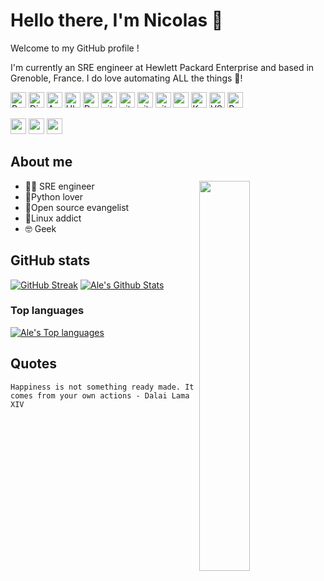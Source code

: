 # Hello there, I'm Nicolas  👋

Welcome to my GitHub profile !

I'm currently an SRE engineer at Hewlett Packard Enterprise and based in Grenoble, France.
I do love automating ALL the things 🚀!

<p>
<img alt="Python" src="https://img.shields.io/badge/-Python-3776AB?style=flat-square&logo=python&logoColor=white" height=25/>
<img alt="Django" src="https://img.shields.io/badge/-Django-092E20?style=flat-square&logo=django&logoColor=white" height=25/>
<img alt="Ansible" src="https://img.shields.io/badge/-Ansible-EE0000?style=flat-square&logo=ansible&logoColor=white" height=25/>
<img alt="Ubuntu" src="https://img.shields.io/badge/-Ubuntu-E95420?style=flat-square&logo=ubuntu&logoColor=white" height=25 />
<img alt="Docker" src="https://img.shields.io/badge/-Docker-46a2f1?style=flat-square&logo=docker&logoColor=white" height=25 />
<img alt="github actions" src="https://img.shields.io/badge/-Github_Actions-2088FF?style=flat-square&logo=github-actions&logoColor=white" height=25/>
<img alt="git" src="https://img.shields.io/badge/-Git-F05032?style=flat-square&logo=git&logoColor=white" height=25/>
<img alt="gitkraken" src="https://img.shields.io/badge/-GitKraken-179287?style=flat-square&logo=gitkraken&logoColor=white" height=25/>
<img alt="github" src="https://img.shields.io/badge/-GitHub-181717?style=flat-square&logo=GitHub&logoColor=white" height=25/>
<img alt="openshift" src="https://img.shields.io/badge/-Openshift-EE0000?style=flat-square&logo=redhatopenshift&logoColor=white" height=25/>
<img alt="Kubernetes" src="https://img.shields.io/badge/-Kubernetes-326CE5?style=flat-square&logo=Kubernetes&logoColor=white" height=25/>
<img alt="VScode" src="https://img.shields.io/badge/-VScode-007ACC?style=flat-square&logo=visualstudiocode&logoColor=white" height=25/>
<img alt="PyCharm" src="https://img.shields.io/badge/-PyCharm-000000?style=flat-square&logo=PyCharm&logoColor=white" height=25/>
</p>

<p>
<a href="https://www.twitter.com/sispheor"><img src="https://img.shields.io/badge/-@sispheor-%231DA1F2.svg?&style=for-the-badge&logo=twitter&logoColor=white" height=25></a>
<a href="https://www.linkedin.com/in/nicolas-marcq-7488b3a2"><img src="https://img.shields.io/badge/nicolas_marcq-%230077B5.svg?&style=for-the-badge&logo=linkedin&logoColor=white" height=25></a>
<a href="https://www.youtube.com/channel/UCntgwsgHMVz1QKTNQlhRvgQ"><img src="https://img.shields.io/badge/sispheor-FF0000.svg?&style=for-the-badge&logo=youtube&logoColor=white" height=25></a>
</p>

## About me

<img width="40%" height="40%" align="right" src="https://media0.giphy.com/media/qgQUggAC3Pfv687qPC/giphy.gif"  />

- 👷🏻 SRE engineer
- 🐍Python lover
- 🤝Open source evangelist
- 🐧Linux addict
- 🤓 Geek



## GitHub stats
[![GitHub Streak](https://github-readme-streak-stats.herokuapp.com/?user=sispheor)](https://git.io/streak-stats)
[![Ale's Github Stats](https://github-readme-stats.vercel.app/api?username=sispheor&count_private=true&theme=city_lights&show_icons=true)](https://github.com/sispheor)

### Top languages

[![Ale's Top languages](https://github-readme-stats.vercel.app/api/top-langs/?username=sispheor&layout=compact&theme=github_dark&bg_color=181818&hide_border=true)](https://github.com/sispheor)


## Quotes

```
Happiness is not something ready made. It comes from your own actions - Dalai Lama XIV
```
